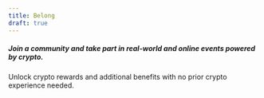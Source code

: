 ```yaml
---
title: Belong
draft: true
---
```


##### Join a community and take part in real-world and online events powered by crypto.
Unlock crypto rewards and additional benefits with no prior crypto experience needed.